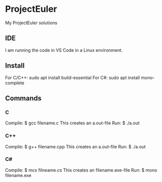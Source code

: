 # ProjectEuler
My ProjectEuler solutions

## IDE

I am running the code in VS Code in a Linux environment.


## Install
For C/C++:
sudo apt install build-essential
For C#:
sudo apt install mono-complete

## Commands

### C
Compile:
$ gcc filename.c
This creates an a.out-file
Run:
$ ./a.out

### C++
Compile:
$ g++ filename.cpp
This creates an a.out-file
Run:
$ ./a.out

### C#
Compile:
$ mcs filneame.cs
This creates an filename.exe-file
Run:
$ mono filename.exe

